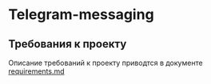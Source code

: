 # Telegram-messaging

## Требования к проекту
Описание требований к проекту приводтся в документе [requirements.md](requirements.md)